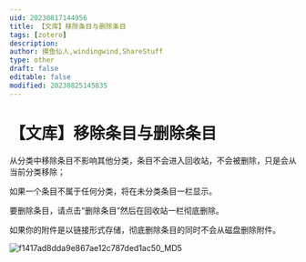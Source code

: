 ```yaml
---
uid: 20230817144956
title: 【文库】移除条目与删除条目
tags: [zotero]
description: 
author: 摸鱼仙人,windingwind,ShareStuff
type: other
draft: false
editable: false
modified: 20230825145835
---
```


# 【文库】移除条目与删除条目

从分类中移除条目不影响其他分类，条目不会进入回收站，不会被删除，只是会从当前分类移除；

如果一个条目不属于任何分类，将在未分类条目一栏显示。

要删除条目，请点击“删除条目”然后在回收站一栏彻底删除。

如果你的附件是以链接形式存储，彻底删除条目的同时不会从磁盘删除附件。

![f1417ad8dda9e867ae12c787ded1ac50_MD5](https://cdn.pkmer.cn/images/202308171549829.jpg!pkmer)
